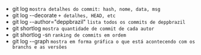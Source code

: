 * git log `mostra detalhes do commit: hash, nome, data, msg`
* git log --decorate `+ detalhes, HEAD, etc`
* git log --author="deppbrazil" `lista todos os commits de deppbrazil`
* git shortlog `mostra quantidade de commit de cada autor`
* git shortlog -sn `ranking de commits em ordem`
* git log --graph `mostra em forma gráfica o que está acontecendo com os branchs e as versões`
